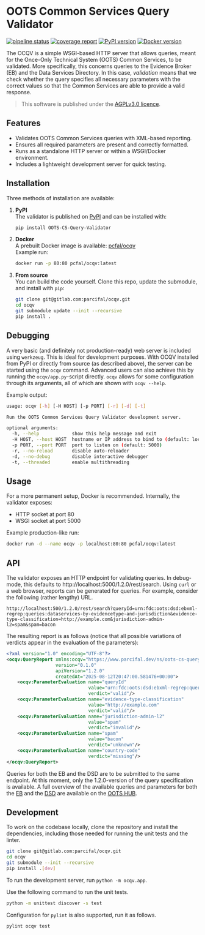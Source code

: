 # OOTS Common Services Query Validator

[![pipeline status](https://gitlab.com/parcifal/ocqv/badges/master/pipeline.svg)](https://gitlab.com/parcifal/ocqv/-/pipelines)
[![coverage report](https://gitlab.com/parcifal/ocqv/badges/master/coverage.svg)](https://gitlab.com/parcifal/ocqv/-/commits/master)
[![PyPI version](https://img.shields.io/pypi/v/oots-cs-query-validator)][pypi]
[![Docker version](https://img.shields.io/docker/v/pcfal/ocqv?label=docker)][docker]

The OCQV is a simple WSGI-based HTTP server that allows queries, meant for 
the Once-Only Technical System (OOTS) Common Services, to be validated. More 
specifically, this concerns queries to the Evidence Broker (EB) and the Data 
Services Directory. In this case, *validation* means that we check whether the 
query specifies all necessary parameters with the correct values so that the 
Common Services are able to provide a valid response.

[//]: # (A detailed description of the development of this tool can be found)
[//]: # ([here][memo].)

 > This software is published under the [AGPLv3.0 licence](LICENCE).

## Features

- Validates OOTS Common Services queries with XML-based reporting.
- Ensures all required parameters are present and correctly formatted.
- Runs as a standalone HTTP server or within a WSGI/Docker environment.
- Includes a lightweight development server for quick testing.

## Installation

Three methods of installation are available:

 1. **PyPI**<br>
    The validator is published on [PyPI][pypi] and can be installed with:
    ```bash
    pip install OOTS-CS-Query-Validator
    ```
 2. **Docker**<br>
    A prebuilt Docker image is available:
    [pcfal/ocqv][docker]<br>
    Example run:
    ```bash
    docker run -p 80:80 pcfal/ocqv:latest
    ```
 3. **From source**<br> 
    You can build the code yourself. Clone this repo, update the submodule, 
    and install with `pip`:
    ```bash
    git clone git@gitlab.com:parcifal/ocqv.git
    cd ocqv
    git submodule update --init --recursive
    pip install .
    ```

## Debugging

A very basic (and definitely not production-ready) web server is included
using `werkzeug`. This is ideal for development purposes. With OCQV 
installed from PyPI or directly from source (as described above), the server 
can be started using the `ocqv` command. Advanced users can also achieve 
this by running the `ocqv/app.py`-script directly. `ocqv` allows for some 
configuration through its arguments, all of which are shown with `ocqv --help`.

Example output:

```bash
usage: ocqv [-h] [-H HOST] [-p PORT] [-r] [-d] [-t]

Run the OOTS Common Services Query Validator development server.

optional arguments:
  -h, --help            show this help message and exit
  -H HOST, --host HOST  hostname or IP address to bind to (default: localhost)
  -p PORT, --port PORT  port to listen on (default: 5000)
  -r, --no-reload       disable auto-reloader
  -d, --no-debug        disable interactive debugger
  -t, --threaded        enable multithreading
```

## Usage

For a more permanent setup, Docker is recommended.
Internally, the validator exposes:

 - HTTP socket at port 80
 - WSGI socket at port 5000

Example production-like run:

```bash
docker run -d --name ocqv -p localhost:80:80 pcfal/ocqv:latest
```

## API

The validator exposes an HTTP endpoint for validating queries. In debug-mode,
this defaults to http://localhost:5000/1.2.0/rest/search. Using `curl` or a
web browser, reports can be generated for queries. For example, consider the 
following (rather lengthy) URL.

```url
http://localhost:500/1.2.0/rest/search?queryId=urn:fdc:oots:dsd:ebxml-regrep:queries:dataservices-by-evidencetype-and-jurisdiction&evidence-type-classification=http://example.com&jurisdiction-admin-l2=spam&spam=bacon
```

The resulting report is as follows (notice that all possible variations of 
verdicts appear in the evaluation of the parameters):

```xml
<?xml version="1.0" encoding="UTF-8"?>
<ocqv:QueryReport xmlns:ocqv="https://www.parcifal.dev/ns/oots-cs-query-validator/2025-08"
                  version="0.1.0" 
                  apiVersion="1.2.0" 
                  createdAt="2025-08-12T20:47:00.581476+00:00">
    <ocqv:ParameterEvaluation name="queryId"
                              value="urn:fdc:oots:dsd:ebxml-regrep:queries:dataservices-by-evidencetype-and-jurisdiction"
                              verdict="valid"/>
    <ocqv:ParameterEvaluation name="evidence-type-classification"
                              value="http://example.com"
                              verdict="valid"/>
    <ocqv:ParameterEvaluation name="jurisdiction-admin-l2" 
                              value="spam" 
                              verdict="invalid"/>
    <ocqv:ParameterEvaluation name="spam" 
                              value="bacon" 
                              verdict="unknown"/>
    <ocqv:ParameterEvaluation name="country-code" 
                              verdict="missing"/>
</ocqv:QueryReport>
```

Queries for both the EB and the DSD are to be submitted to the same endpoint.
At this moment, only the 1.2.0-version of the query specification is 
available. A full overview of the available queries and parameters for both 
the [EB][eb] and the [DSD][dsd] are available on the [OOTS HUB][hub].

## Development

To work on the codebase locally, clone the repository and install the 
dependencies, including those needed for running the unit tests and the linter.

```bash
git clone git@gitlab.com:parcifal/ocqv.git
cd ocqv
git submodule --init --recursive
pip install .[dev]
```

To run the development server, run `python -m ocqv.app`.

Use the following command to run the unit tests.

```bash
python -m unittest discover -s test
```

Configuration for `pylint` is also supported, run it as follows.

```bash
pylint ocqv test
```

[memo]:   https://www.van-de-weerd.net/~michael/memo/ocqv.html
[pypi]:   https://pypi.org/project/OOTS-CS-Query-Validator/
[docker]: https://hub.docker.com/r/pcfal/ocqv

[eb]:  https://oots.pages.code.europa.eu/tdd/apidoc/evidence-broker
[dsd]: https://oots.pages.code.europa.eu/tdd/apidoc/data-services-directory
[hub]: https://ec.europa.eu/digital-building-blocks/sites/display/OOTS/OOTSHUB+Home
